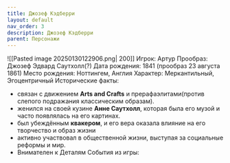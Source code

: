 ```yaml
---
title: Джозеф Кэдберри
layout: default
nav_order: 3
description: Джозеф Кэдберри
parent: Персонажи
---
```


![[Pasted image 20250130122906.png| 200]]
Игрок: Артур 
Прообраз: Джозеф Эдвард Саутхолл(?)
Дата рождения: 1841 (прообраз 23 августа 1861)
Место рождения: Ноттингем, Англия
Характер: Меркантильный, Эгоцентричный
Исторические факты:
 - связан с движением **Arts and Crafts** и прерафаэлитами(против слепого подражания классическим образам).
 - женился на своей кузине **Анне Саутхолл**, которая была его музой и часто появлялась на его картинах.
 - был убеждённым **квакером**, и его вера оказала влияние на его творчество и образ жизни
 - активно участвовал в общественной жизни, выступая за социальные реформы и мир.
 - Внимателен к Деталям
События из игры:
